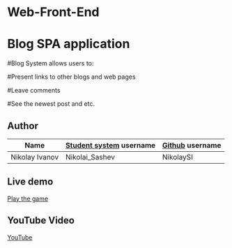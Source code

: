 # Web-Front-End

# Blog SPA application

#Blog System allows users to:

#Present links to other blogs and web pages

#Leave comments

#See the newest post and etc.

## Author
| Name | [Student system](https://telerikacademy.com) username | [Github](https://github.com) username|
|:----:|:-----------------------|:-----------------------------|
| Nikolay Ivanov | Nikolai_Sashev | NikolaySI | 

## Live demo
[Play the game](https://rawgit.com/Team-Pisco-Sour/Jumper/master/Jumper/index.html#)

## YouTube Video
[YouTube](https://www.youtube.com/watch?v=152uy9mXchU)

